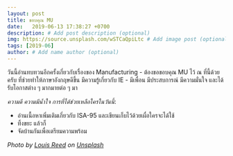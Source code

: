 ```yaml
---
layout: post
title: ขอบคุณ MU
date:   2019-06-13 17:38:27 +0700
description: # Add post description (optional)
img: https://source.unsplash.com/wSTCaQpiLtc # Add image post (optional)
tags: [2019-06]
author: # Add name author (optional)
---
```


วันนี้อ่านทบทวนอีกครั้งเกี่ยวกับเรื่องของ Manufacturing - ต้องขอขอบคุณ MU ไว้ ณ ที่นี้ด้วยครับ ที่ช่วยทำให้ภาษาอังกฤษดีขึ้น มีความรู้เกี่ยวกับ IE - มีเพื่อน มีประสบการณ์ มีความมั่นใจ และได้รับโอกาสต่าง ๆ มากมายต่อ ๆ มา <i class="fa fa-child" style="color:plum"></i>

*ความดี ความมีน้ำใจ การที่ได้ช่วยเหลือใครในวันนี้*:
- อ่านเนื้อหาเพิ่มเติมเกี่ยวกับ ISA-95 และเขียนเก็บไว้ด้วยเผื่อใครจะได้ใช้
- ทิ้งขยะ แล้วก็
- จัดบ้านกันเพื่อเตรียมความพร้อม

*Photo by [Louis Reed](https://unsplash.com/@_louisreed) on [Unsplash](https://unsplash.com)*
